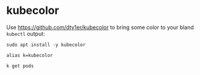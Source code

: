 # kubecolor

Use https://github.com/dty1er/kubecolor to bring some color to your bland `kubectl` output:

    sudo apt install -y kubecolor

    alias k=kubecolor

    k get pods
